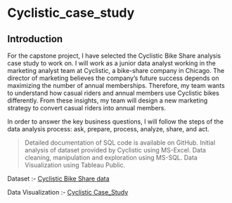 # Cyclistic_case_study
## Introduction
For the capstone project, I have selected the Cyclistic Bike Share analysis case study to work on. 
I will work as a junior data analyst working in the marketing analyst team at Cyclistic, a bike-share company in Chicago. The director of marketing believes the company’s future success depends on maximizing the number of annual memberships. Therefore, my team wants to understand how casual riders and annual members use Cyclistic bikes differently. From these insights, my team will design a new marketing strategy to convert casual riders into annual members.

In order to answer the key business questions, I will follow the steps of the data analysis process: ask, prepare, process, analyze, share, and act.
> Detailed documentation of SQL code is available on GitHub.
> Initial analysis of dataset provided by Cyclistic using MS-Excel.
> Data cleaning, manipulation and exploration using MS-SQL.
> Data Visualization using Tableau Public.

Dataset :- [Cyclistic Bike Share data](https://divvy-tripdata.s3.amazonaws.com/index.html)

Data Visualization :- [Cyclistic Case_Study](https://public.tableau.com/views/GoogleBikeShare/Dashboard1?:language=en-GB&publish=yes&:display_count=n&:origin=viz_share_link])

